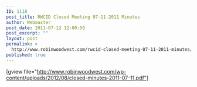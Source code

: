 ```yaml
---
ID: 1118
post_title: RWCID Closed Meeting 07-11-2011 Minutes
author: Webmaster
post_date: 2011-07-12 12:00:50
post_excerpt: ""
layout: post
permalink: >
  http://www.robinwoodwest.com/rwcid-closed-meeting-07-11-2011-minutes/
published: true
---
```

[gview file="http://www.robinwoodwest.com/wp-content/uploads/2012/08/closed-minutes-2011-07-11.pdf"]